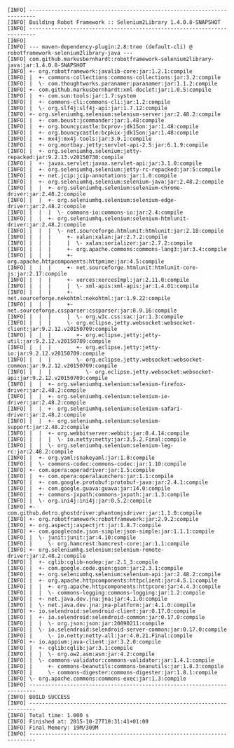     [INFO] ------------------------------------------------------------------------
    [INFO] Building Robot Framework :: Selenium2Library 1.4.0.8-SNAPSHOT
    [INFO] ------------------------------------------------------------------------
    [INFO]
    [INFO] --- maven-dependency-plugin:2.8:tree (default-cli) @ robotframework-selenium2library-java ---
    [INFO] com.github.markusbernhardt:robotframework-selenium2library-java:jar:1.4.0.8-SNAPSHOT
    [INFO] +- org.robotframework:javalib-core:jar:1.2.1:compile
    [INFO] |  +- commons-collections:commons-collections:jar:3.2:compile
    [INFO] |  \- com.thoughtworks.paranamer:paranamer:jar:1.1.2:compile
    [INFO] +- com.github.markusbernhardt:xml-doclet:jar:1.0.5:compile
    [INFO] |  +- com.sun:tools:jar:1.7:system
    [INFO] |  +- commons-cli:commons-cli:jar:1.2:compile
    [INFO] |  \- org.slf4j:slf4j-api:jar:1.7.12:compile
    [INFO] +- org.seleniumhq.selenium:selenium-server:jar:2.48.2:compile
    [INFO] |  +- com.beust:jcommander:jar:1.48:compile
    [INFO] |  +- org.bouncycastle:bcprov-jdk15on:jar:1.48:compile
    [INFO] |  +- org.bouncycastle:bcpkix-jdk15on:jar:1.48:compile
    [INFO] |  +- mx4j:mx4j-tools:jar:3.0.1:compile
    [INFO] |  +- org.mortbay.jetty:servlet-api-2.5:jar:6.1.9:compile
    [INFO] |  +- org.seleniumhq.selenium:jetty-repacked:jar:9.2.13.v20150730:compile
    [INFO] |  +- javax.servlet:javax.servlet-api:jar:3.1.0:compile
    [INFO] |  +- org.seleniumhq.selenium:jetty-rc-repacked:jar:5:compile
    [INFO] |  +- net.jcip:jcip-annotations:jar:1.0:compile
    [INFO] |  +- org.seleniumhq.selenium:selenium-java:jar:2.48.2:compile
    [INFO] |  |  +- org.seleniumhq.selenium:selenium-chrome-driver:jar:2.48.2:compile
    [INFO] |  |  +- org.seleniumhq.selenium:selenium-edge-driver:jar:2.48.2:compile
    [INFO] |  |  |  \- commons-io:commons-io:jar:2.4:compile
    [INFO] |  |  +- org.seleniumhq.selenium:selenium-htmlunit-driver:jar:2.48.2:compile
    [INFO] |  |  |  \- net.sourceforge.htmlunit:htmlunit:jar:2.18:compile
    [INFO] |  |  |     +- xalan:xalan:jar:2.7.2:compile
    [INFO] |  |  |     |  \- xalan:serializer:jar:2.7.2:compile
    [INFO] |  |  |     +- org.apache.commons:commons-lang3:jar:3.4:compile
    [INFO] |  |  |     +- org.apache.httpcomponents:httpmime:jar:4.5:compile
    [INFO] |  |  |     +- net.sourceforge.htmlunit:htmlunit-core-js:jar:2.17:compile
    [INFO] |  |  |     +- xerces:xercesImpl:jar:2.11.0:compile
    [INFO] |  |  |     |  \- xml-apis:xml-apis:jar:1.4.01:compile
    [INFO] |  |  |     +- net.sourceforge.nekohtml:nekohtml:jar:1.9.22:compile
    [INFO] |  |  |     +- net.sourceforge.cssparser:cssparser:jar:0.9.16:compile
    [INFO] |  |  |     |  \- org.w3c.css:sac:jar:1.3:compile
    [INFO] |  |  |     \- org.eclipse.jetty.websocket:websocket-client:jar:9.2.12.v20150709:compile
    [INFO] |  |  |        +- org.eclipse.jetty:jetty-util:jar:9.2.12.v20150709:compile
    [INFO] |  |  |        +- org.eclipse.jetty:jetty-io:jar:9.2.12.v20150709:compile
    [INFO] |  |  |        \- org.eclipse.jetty.websocket:websocket-common:jar:9.2.12.v20150709:compile
    [INFO] |  |  |           \- org.eclipse.jetty.websocket:websocket-api:jar:9.2.12.v20150709:compile
    [INFO] |  |  +- org.seleniumhq.selenium:selenium-firefox-driver:jar:2.48.2:compile
    [INFO] |  |  +- org.seleniumhq.selenium:selenium-ie-driver:jar:2.48.2:compile
    [INFO] |  |  +- org.seleniumhq.selenium:selenium-safari-driver:jar:2.48.2:compile
    [INFO] |  |  +- org.seleniumhq.selenium:selenium-support:jar:2.48.2:compile
    [INFO] |  |  +- org.webbitserver:webbit:jar:0.4.14:compile
    [INFO] |  |  |  \- io.netty:netty:jar:3.5.2.Final:compile
    [INFO] |  |  \- org.seleniumhq.selenium:selenium-leg-rc:jar:2.48.2:compile
    [INFO] |  +- org.yaml:snakeyaml:jar:1.8:compile
    [INFO] |  \- commons-codec:commons-codec:jar:1.10:compile
    [INFO] +- com.opera:operadriver:jar:1.5:compile
    [INFO] |  +- com.opera:operalaunchers:jar:1.1:compile
    [INFO] |  +- com.google.protobuf:protobuf-java:jar:2.4.1:compile
    [INFO] |  +- com.google.guava:guava:jar:14.0:compile
    [INFO] |  +- commons-jxpath:commons-jxpath:jar:1.3:compile
    [INFO] |  \- org.ini4j:ini4j:jar:0.5.2:compile
    [INFO] +- com.github.detro.ghostdriver:phantomjsdriver:jar:1.1.0:compile
    [INFO] +- org.robotframework:robotframework:jar:2.9.2:compile
    [INFO] +- org.aspectj:aspectjrt:jar:1.8.7:compile
    [INFO] +- com.googlecode.json-simple:json-simple:jar:1.1.1:compile
    [INFO] |  \- junit:junit:jar:4.10:compile
    [INFO] |     \- org.hamcrest:hamcrest-core:jar:1.1:compile
    [INFO] +- org.seleniumhq.selenium:selenium-remote-driver:jar:2.48.2:compile
    [INFO] |  +- cglib:cglib-nodep:jar:2.1_3:compile
    [INFO] |  +- com.google.code.gson:gson:jar:2.3.1:compile
    [INFO] |  +- org.seleniumhq.selenium:selenium-api:jar:2.48.2:compile
    [INFO] |  +- org.apache.httpcomponents:httpclient:jar:4.5.1:compile
    [INFO] |  |  +- org.apache.httpcomponents:httpcore:jar:4.4.3:compile
    [INFO] |  |  \- commons-logging:commons-logging:jar:1.2:compile
    [INFO] |  +- net.java.dev.jna:jna:jar:4.1.0:compile
    [INFO] |  \- net.java.dev.jna:jna-platform:jar:4.1.0:compile
    [INFO] +- io.selendroid:selendroid-client:jar:0.17.0:compile
    [INFO] |  +- io.selendroid:selendroid-common:jar:0.17.0:compile
    [INFO] |  |  \- org.json:json:jar:20090211:compile
    [INFO] |  \- io.selendroid:selendroid-server-common:jar:0.17.0:compile
    [INFO] |     \- io.netty:netty-all:jar:4.0.21.Final:compile
    [INFO] +- io.appium:java-client:jar:3.2.0:compile
    [INFO] |  +- cglib:cglib:jar:3.1:compile
    [INFO] |  |  \- org.ow2.asm:asm:jar:4.2:compile
    [INFO] |  \- commons-validator:commons-validator:jar:1.4.1:compile
    [INFO] |     +- commons-beanutils:commons-beanutils:jar:1.8.3:compile
    [INFO] |     \- commons-digester:commons-digester:jar:1.8.1:compile
    [INFO] \- org.apache.commons:commons-exec:jar:1.3:compile
    [INFO] ------------------------------------------------------------------------
    [INFO] BUILD SUCCESS
    [INFO] ------------------------------------------------------------------------
    [INFO] Total time: 1.000 s
    [INFO] Finished at: 2015-10-27T10:31:41+01:00
    [INFO] Final Memory: 19M/309M
    [INFO] ------------------------------------------------------------------------